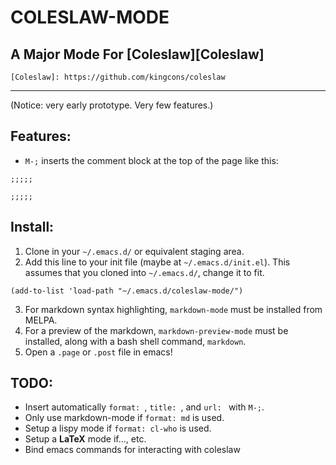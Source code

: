 COLESLAW-MODE
==========

## A Major Mode For [Coleslaw][Coleslaw]
	[Coleslaw]: https://github.com/kingcons/coleslaw
---
(Notice: very early prototype. Very few features.)
## Features:
* `M-;` inserts the comment block at the top of the page like this:

``` common-lisp
;;;;;

;;;;;
```

## Install:
1. Clone in your `~/.emacs.d/` or equivalent staging area.
2. Add this line to your init file (maybe at `~/.emacs.d/init.el`). This assumes that you cloned into `~/.emacs.d/`, change it to fit.

``` emacs-lisp
(add-to-list 'load-path "~/.emacs.d/coleslaw-mode/")

```
3. For markdown syntax highlighting, `markdown-mode` must be installed from MELPA.
4. For a preview of the markdown, `markdown-preview-mode` must be installed, along with a bash shell 
command, `markdown`. 
5. Open a `.page` or `.post` file in emacs!

## TODO:

* Insert automatically `format: `, `title: `, and `url: ` with `M-;`.
* Only use markdown-mode if `format: md` is used.
* Setup a lispy mode if `format: cl-who` is used.
* Setup a **LaTeX** mode if..., etc.
* Bind emacs commands for interacting with coleslaw
